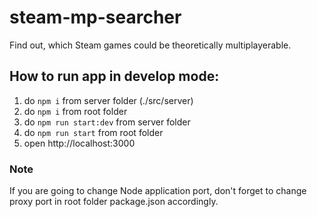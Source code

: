 # steam-mp-searcher

Find out, which Steam games could be theoretically multiplayerable.

## How to run app in develop mode:

1. do `npm i` from server folder (./src/server)
2. do `npm i` from root folder
3. do `npm run start:dev` from server folder
4. do `npm run start` from root folder
5. open http://localhost:3000

### Note

If you are going to change Node application port, don't forget to change proxy port in root folder package.json accordingly.
